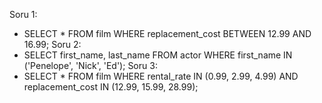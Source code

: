 Soru 1:
- SELECT * FROM film WHERE replacement_cost BETWEEN 12.99 AND 16.99;
Soru 2:
- SELECT first_name, last_name FROM actor WHERE first_name IN ('Penelope', 'Nick', 'Ed');
Soru 3:
- SELECT * FROM film WHERE rental_rate IN (0.99, 2.99, 4.99) AND replacement_cost IN (12.99, 15.99, 28.99);
